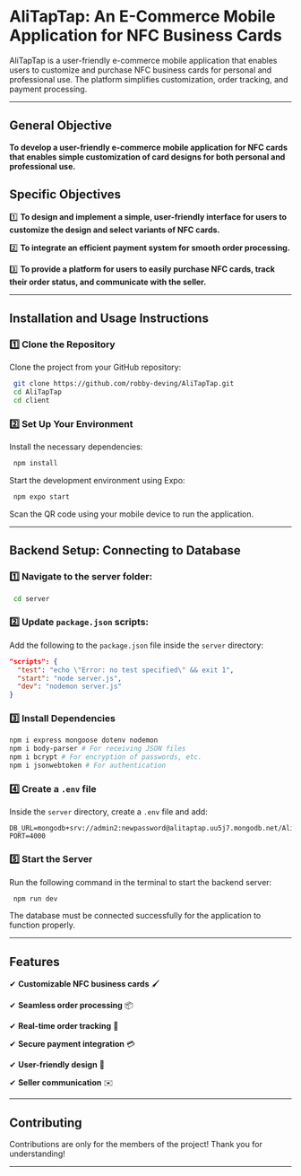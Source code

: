 # **AliTapTap: An E-Commerce Mobile Application for NFC Business Cards**

AliTapTap is a user-friendly e-commerce mobile application that enables users to customize and purchase NFC business cards for personal and professional use. The platform simplifies customization, order tracking, and payment processing.

---

## **General Objective**
**To develop a user-friendly e-commerce mobile application for NFC cards that enables simple customization of card designs for both personal and professional use.**

## **Specific Objectives**
1️⃣ **To design and implement a simple, user-friendly interface for users to customize the design and select variants of NFC cards.**

2️⃣ **To integrate an efficient payment system for smooth order processing.**

3️⃣ **To provide a platform for users to easily purchase NFC cards, track their order status, and communicate with the seller.**

---

## **Installation and Usage Instructions**

### **1️⃣ Clone the Repository**
Clone the project from your GitHub repository:

```bash
 git clone https://github.com/robby-deving/AliTapTap.git
 cd AliTapTap
 cd client
```

### **2️⃣ Set Up Your Environment**

Install the necessary dependencies:

```bash
 npm install
```

Start the development environment using Expo:

```bash
 npm expo start
```

Scan the QR code using your mobile device to run the application.

---

## **Backend Setup: Connecting to Database**

### **1️⃣ Navigate to the server folder:**
```bash
 cd server
```

### **2️⃣ Update `package.json` scripts:**
Add the following to the `package.json` file inside the `server` directory:

```json
"scripts": {
  "test": "echo \"Error: no test specified\" && exit 1",
  "start": "node server.js",
  "dev": "nodemon server.js"
}
```

### **3️⃣ Install Dependencies**

```bash
npm i express mongoose dotenv nodemon
npm i body-parser # For receiving JSON files
npm i bcrypt # For encryption of passwords, etc.
npm i jsonwebtoken # For authentication
```

### **4️⃣ Create a `.env` file**
Inside the `server` directory, create a `.env` file and add:

```
DB_URL=mongodb+srv://admin2:newpassword@alitaptap.uu5j7.mongodb.net/AliTapTap
PORT=4000
```

### **5️⃣ Start the Server**
Run the following command in the terminal to start the backend server:

```bash
 npm run dev
```

The database must be connected successfully for the application to function properly.

---

## **Features**

✔ **Customizable NFC business cards** 🖌️

✔ **Seamless order processing** 📦

✔ **Real-time order tracking** 📍

✔ **Secure payment integration** 💳

✔ **User-friendly design** 📱

✔ **Seller communication** ✉️

---

## **Contributing**
Contributions are only for the members of the project! Thank you for understanding!

---
